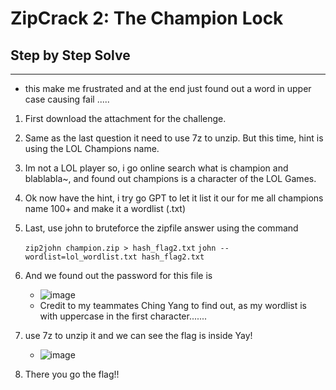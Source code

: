 # ZipCrack 2: The Champion Lock
## Step by Step Solve
---
* this make me frustrated and at the end just found out a word in upper case causing fail .....
  
1. First download the attachment for the challenge.

2. Same as the last question it need to use 7z to unzip. But this time, hint is using the LOL Champions name.
3. Im not a LOL player so, i go online search what is champion and blablabla~, and found out champions is a character of the LOL Games.
4. Ok now have the hint, i try go GPT to let it list it our for me all champions name 100+ and make it a wordlist (.txt)
5. Last, use john to bruteforce the zipfile answer using the command
   
   ```zip2john champion.zip > hash_flag2.txt```
   ```john --wordlist=lol_wordlist.txt hash_flag2.txt```
6. And we found out the password for this file is
   - ![image](https://github.com/user-attachments/assets/02af9e4f-3dc4-455b-83b1-e3937200acbd)
   - Credit to my teammates Ching Yang to find out, as my wordlist is with uppercase in the first character.......
7. use 7z to unzip it and we can see the flag is inside Yay!
   - ![image](https://github.com/user-attachments/assets/747118fd-d46b-4736-95b8-055d58d15c86)
8. There you go the flag!!


